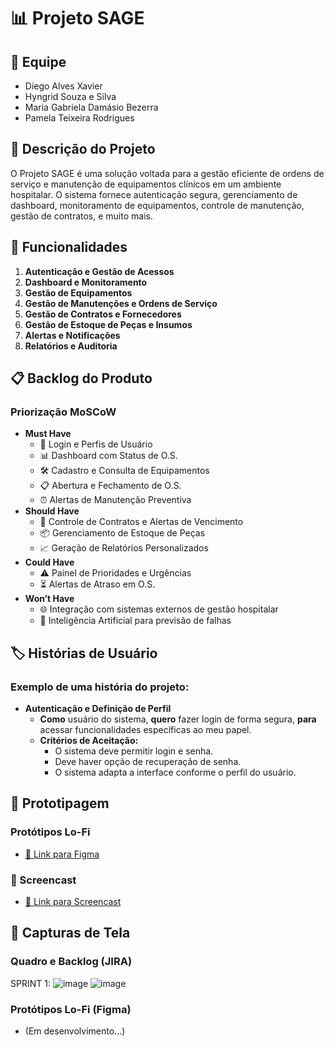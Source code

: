 # 📊 Projeto SAGE

## 👥 Equipe
- Diego Alves Xavier
- Hyngrid Souza e Silva
- Maria Gabriela Damásio Bezerra
- Pamela Teixeira Rodrigues

## 📝 Descrição do Projeto
O Projeto SAGE é uma solução voltada para a gestão eficiente de ordens de serviço e manutenção de equipamentos clínicos em um ambiente hospitalar. O sistema fornece autenticação segura, gerenciamento de dashboard, monitoramento de equipamentos, controle de manutenção, gestão de contratos, e muito mais.

## 🔧 Funcionalidades
1. **Autenticação e Gestão de Acessos**
2. **Dashboard e Monitoramento**
3. **Gestão de Equipamentos**
4. **Gestão de Manutenções e Ordens de Serviço**
5. **Gestão de Contratos e Fornecedores**
6. **Gestão de Estoque de Peças e Insumos**
7. **Alertas e Notificações**
8. **Relatórios e Auditoria**

## 📋 Backlog do Produto
### Priorização MoSCoW
- **Must Have**
  - 🔐 Login e Perfis de Usuário
  - 📊 Dashboard com Status de O.S.
  - 🛠️ Cadastro e Consulta de Equipamentos
  - 📋 Abertura e Fechamento de O.S.
  - ⏰ Alertas de Manutenção Preventiva
- **Should Have**
  - 📄 Controle de Contratos e Alertas de Vencimento
  - 📦 Gerenciamento de Estoque de Peças
  - 📈 Geração de Relatórios Personalizados
- **Could Have**
  - ⚠️ Painel de Prioridades e Urgências
  - ⏳ Alertas de Atraso em O.S.
- **Won’t Have**
  - 🌐 Integração com sistemas externos de gestão hospitalar
  - 🤖 Inteligência Artificial para previsão de falhas

## 🏷️ Histórias de Usuário
### Exemplo de uma história do projeto:
- **Autenticação e Definição de Perfil**
  - **Como** usuário do sistema, **quero** fazer login de forma segura, **para** acessar funcionalidades específicas ao meu papel.
  - **Critérios de Aceitação:**
    - O sistema deve permitir login e senha.
    - Deve haver opção de recuperação de senha.
    - O sistema adapta a interface conforme o perfil do usuário.

## 🎨 Prototipagem
### Protótipos Lo-Fi
- [🔗 Link para Figma](#)

### 🎥 Screencast
- [🔗 Link para Screencast](#)

## 📸 Capturas de Tela
### Quadro e Backlog (JIRA)
SPRINT 1:
![image](https://github.com/user-attachments/assets/ea9d2ae4-0d33-434f-a872-d0ffbade9ddc)
![image](https://github.com/user-attachments/assets/c7f73674-bc97-4d7b-9074-3d9117763fd7)


### Protótipos Lo-Fi (Figma)
- (Em desenvolvimento...)

